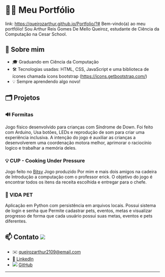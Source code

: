 # 👨‍💻 Meu Portfólio
link: https://queirozarthur.github.io/Portfolio/?#
Bem-vindo(a) ao meu portfólio! Sou Arthur Reis Gomes De Mello Queiroz, estudante de Ciência da Computação na Cesar School.

## 🚀 Sobre mim

- 🎓 Graduando em Ciência da Computação
- 🛠️ Tecnologias usadas: HTML, CSS, JavaScript e uma biblioteca de ícones chamada icons bootstrap (https://icons.getbootstrap.com/)
- 💡 Sempre aprendendo algo novo!

## 🗂️ Projetos

### 🔊 Formitas
Jogo físico desenvolvido para crianças com Síndrome de Down. Foi feito com Arduino, Usa botões, LEDs e reprodução de som para criar uma experiência inclusiva. A intenção do jogo é auxiliar as crianças a desenvolverem uma coordenação motora melhor, aprimorar o raciocínio logico e trabalhar a memória deles. 

### 💡 CUP - Cooking Under Pressure
Jogo feito no [Bitsy](https://arthurqueiroz.itch.io/cup-cooking-under-pressure) Jogo produzido Por mim e mais dois amigos na cadeira de Introdução a computação com o professor erick. O objetivo do jogo é encontrar todos os itens da receita escolhida e entregar para o chefe.

### 🐾 VIDA PET
Aplicação em Python com persistência em arquivos locais. Possui sistema de login e senha que Permite cadastrar pets, eventos, metas e visualizar progresso de forma que cada usuário possui suas metas, eventos e pets diferentes.

## 📫 Contato <img src="[BadgeURLAqui](https://img.shields.io/badge/GitHub-100000?style=for-the-badge&logo=github&logoColor=white)" />

- ✉️ [queirozarthur2109@email.com](mailto:queirozarthur2109@email.com)
- 💼 [LinkedIn](https://linkedin.com/in/queirozarthur)
- <img src="[BadgeURLAqui](https://img.shields.io/badge/GitHub-100000?style=for-the-badge&logo=github&logoColor=white)" /> [GitHub](https://github.com/queirozarthur)

---

